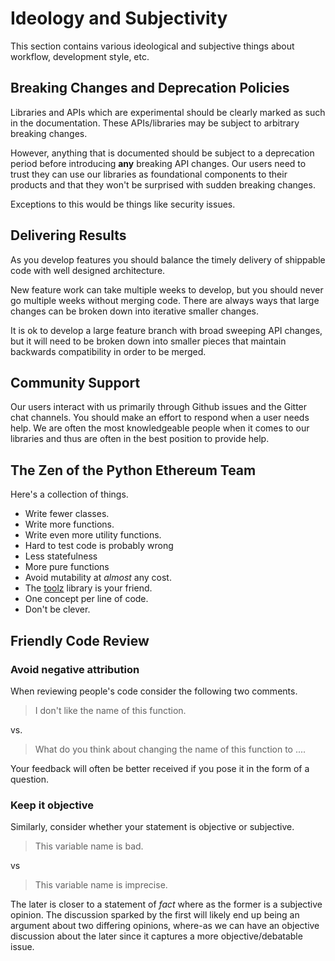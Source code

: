 # Ideology and Subjectivity

This section contains various ideological and subjective things about workflow,
development style, etc.


## Breaking Changes and Deprecation Policies

Libraries and APIs which are experimental should be clearly marked as such in
the documentation.  These APIs/libraries may be subject to arbitrary breaking
changes.

However, anything that is documented should be subject to a deprecation period
before introducing **any** breaking API changes.  Our users need to trust they
can use our libraries as foundational components to their products and that
they won't be surprised with sudden breaking changes.

Exceptions to this would be things like security issues.


## Delivering Results

As you develop features you should balance the timely delivery of shippable
code with well designed architecture.

New feature work can take multiple weeks to develop, but you should never go
multiple weeks without merging code.  There are always ways that large changes
can be broken down into iterative smaller changes.

It is ok to develop a large feature branch with broad sweeping API changes, but
it will need to be broken down into smaller pieces that maintain backwards
compatibility in order to be merged.


## Community Support

Our users interact with us primarily through Github issues and the Gitter chat
channels.  You should make an effort to respond when a user needs help.  We are
often the most knowledgeable people when it comes to our libraries and thus are
often in the best position to provide help.


## The Zen of the Python Ethereum Team

Here's a collection of things.

* Write fewer classes.
* Write more functions.
* Write even more utility functions.
* Hard to test code is probably wrong
* Less statefulness
* More pure functions
* Avoid mutability at *almost* any cost.
* The [toolz](http://toolz.readthedocs.io/) library is your friend.
* One concept per line of code.
* Don't be clever.


## Friendly Code Review

### Avoid negative attribution

When reviewing people's code consider the following two comments.

> I don't like the name of this function.

vs.

> What do you think about changing the name of this function to ....

Your feedback will often be better received if you pose it in the form of a
question.


### Keep it objective

Similarly, consider whether your statement is objective or subjective.

> This variable name is bad.

vs

> This variable name is imprecise.

The later is closer to a statement of *fact* where as the former is a
subjective opinion.  The discussion sparked by the first will likely end up
being an argument about two differing opinions, where-as we can have an
objective discussion about the later since it captures a more
objective/debatable issue.
